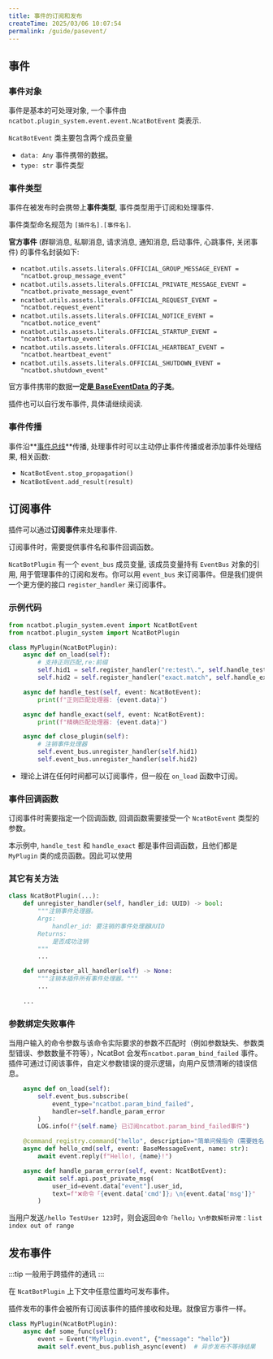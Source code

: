 ```yaml
---
title: 事件的订阅和发布
createTime: 2025/03/06 10:07:54
permalink: /guide/pasevent/
---
```


## 事件

### 事件对象

事件是基本的可处理对象, 一个事件由 `ncatbot.plugin_system.event.event.NcatBotEvent` 类表示.

`NcatBotEvent` 类主要包含两个成员变量

- `data: Any` 事件携带的数据。
- `type: str` 事件类型

### 事件类型

事件在被发布时会携带上**事件类型**, 事件类型用于订阅和处理事件.

事件类型命名规范为 `[插件名].[事件名]`.

**官方事件** (群聊消息, 私聊消息, 请求消息, 通知消息, 启动事件, 心跳事件, 关闭事件) 的事件名封装如下:

- `ncatbot.utils.assets.literals.OFFICIAL_GROUP_MESSAGE_EVENT = "ncatbot.group_message_event"`
- `ncatbot.utils.assets.literals.OFFICIAL_PRIVATE_MESSAGE_EVENT = "ncatbot.private_message_event"`
- `ncatbot.utils.assets.literals.OFFICIAL_REQUEST_EVENT = "ncatbot.request_event"`
- `ncatbot.utils.assets.literals.OFFICIAL_NOTICE_EVENT = "ncatbot.notice_event"`
- `ncatbot.utils.assets.literals.OFFICIAL_STARTUP_EVENT = "ncatbot.startup_event"`
- `ncatbot.utils.assets.literals.OFFICIAL_HEARTBEAT_EVENT = "ncatbot.heartbeat_event"`
- `ncatbot.utils.assets.literals.OFFICIAL_SHUTDOWN_EVENT = "ncatbot.shutdown_event"`

官方事件携带的数据**一定是[ BaseEventData ](../../4.%20数据结构介绍/2.%20BaseEventData.md)的子类**。

插件也可以自行发布事件, 具体请继续阅读.

### 事件传播

事件沿**[事件总线](../../3.%20组件介绍/4.%20EventBus.md)**传播, 处理事件时可以主动停止事件传播或者添加事件处理结果, 相关函数:

- `NcatBotEvent.stop_propagation()`
- `NcatBotEvent.add_result(result)`

## 订阅事件

插件可以通过**订阅事件**来处理事件.

订阅事件时，需要提供事件名和事件回调函数。

`NcatBotPlugin` 有一个 `event_bus` 成员变量, 该成员变量持有 `EventBus` 对象的引用, 用于管理事件的订阅和发布。你可以用 `event_bus` 来订阅事件。但是我们提供一个更方便的接口 `register_handler` 来订阅事件。

### 示例代码

```python
from ncatbot.plugin_system.event import NcatBotEvent
from ncatbot.plugin_system import NcatBotPlugin

class MyPlugin(NcatBotPlugin):
    async def on_load(self):
        # 支持正则匹配,re:前缀
        self.hid1 = self.register_handler("re:test\.", self.handle_test) # 订阅 test 插件发布的所有事件
        self.hid2 = self.register_handler("exact.match", self.handle_exact) # 订阅 exact 插件发布的 match 事件

    async def handle_test(self, event: NcatBotEvent):
        print(f"正则匹配处理器: {event.data}")

    async def handle_exact(self, event: NcatBotEvent):
        print(f"精确匹配处理器: {event.data}")

    async def close_plugin(self):
        # 注销事件处理器
        self.event_bus.unregister_handler(self.hid1)
        self.event_bus.unregister_handler(self.hid2)
```

- 理论上讲在任何时间都可以订阅事件，但一般在 `on_load` 函数中订阅。

### 事件回调函数

订阅事件时需要指定一个回调函数, 回调函数需要接受一个 `NcatBotEvent` 类型的参数。

本示例中, `handle_test` 和 `handle_exact` 都是事件回调函数，且他们都是 `MyPlugin` 类的成员函数。因此可以使用

### 其它有关方法

```python
class NcatBotPlugin(...):
    def unregister_handler(self, handler_id: UUID) -> bool:
        """注销事件处理器。
        Args:
            handler_id: 要注销的事件处理器UUID
        Returns:
            是否成功注销
        """
        ...

    def unregister_all_handler(self) -> None:
        """注销本插件所有事件处理器。"""
        ...
        
    ...
```

### 参数绑定失败事件

当用户输入的命令参数与该命令实际要求的参数不匹配时（例如参数缺失、参数类型错误、参数数量不符等），NcatBot 会发布`ncatbot.param_bind_failed` 事件。插件可通过订阅该事件，自定义参数错误的提示逻辑，向用户反馈清晰的错误信息。
```python
    async def on_load(self):
        self.event_bus.subscribe(
            event_type="ncatbot.param_bind_failed",
            handler=self.handle_param_error
        )
        LOG.info(f"{self.name} 已订阅ncatbot.param_bind_failed事件")

    @command_registry.command("hello", description="简单问候指令（需要姓名参数）")
    async def hello_cmd(self, event: BaseMessageEvent, name: str):
        await event.reply(f"Hello!, {name}!")

    async def handle_param_error(self, event: NcatBotEvent):
        await self.api.post_private_msg(
            user_id=event.data["event"].user_id,
            text=f"❌命令「{event.data['cmd']}」\n{event.data['msg']}"
        )
```
当用户发送`/hello TestUser 123`时，则会返回`命令「hello」\n参数解析异常：list index out of range`

## 发布事件

:::tip
一般用于跨插件的通讯
:::

在 `NcatBotPlugin` 上下文中任意位置均可发布事件。

插件发布的事件会被所有订阅该事件的插件接收和处理。就像官方事件一样。

```python
class MyPlugin(NcatBotPlugin):
    async def some_func(self):
        event = Event("MyPlugin.event", {"message": "hello"})
        await self.event_bus.publish_async(event)  # 异步发布不等待结果
```
